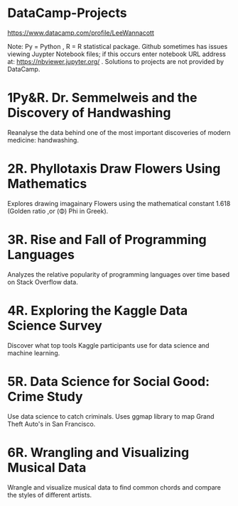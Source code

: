 # DataCamp-Projects
https://www.datacamp.com/profile/LeeWannacott

Note: Py = Python , R = R statistical package.
Github sometimes has issues viewing Juypter Notebook files; if this occurs enter notebook URL address at: https://nbviewer.jupyter.org/
. Solutions to projects are not provided by DataCamp.

# 1Py&R. Dr. Semmelweis and the Discovery of Handwashing
Reanalyse the data behind one of the most important discoveries of modern medicine: handwashing.

# 2R. Phyllotaxis Draw Flowers Using Mathematics
Explores drawing imagainary Flowers using the mathematical constant 1.618 (Golden ratio ,or (Φ) Phi in Greek).

# 3R. Rise and Fall of Programming Languages
Analyzes the relative popularity of programming languages over time based on Stack Overflow data.

# 4R. Exploring the Kaggle Data Science Survey
Discover what top tools Kaggle participants use for data science and machine learning.

# 5R. Data Science for Social Good: Crime Study
Use data science to catch criminals. Uses ggmap library to map Grand Theft Auto's in San Francisco.

# 6R. Wrangling and Visualizing Musical Data
Wrangle and visualize musical data to find common chords and compare the styles of different artists.
